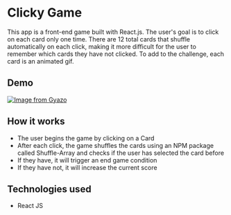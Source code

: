 # Clicky Game

This app is a front-end game built with React.js. The user's goal is to click on each card only one time. There are 12 total cards that shuffle automatically on each click, making it more difficult for the user to remember which cards they have not clicked.  To add to the challenge, each card is an animated gif.


## Demo
[![Image from Gyazo](https://i.gyazo.com/e83ca564cb5dd9030dc874c67eb58216.gif)](https://gyazo.com/e83ca564cb5dd9030dc874c67eb58216)


## How it works
* The user begins the game by clicking on a Card
* After each click, the game shuffles the cards using an NPM package called Shuffle-Array and checks if the user has selected the card before
* If they have, it will trigger an end game condition
* If they have not, it will increase the current score

## Technologies used
* React JS
